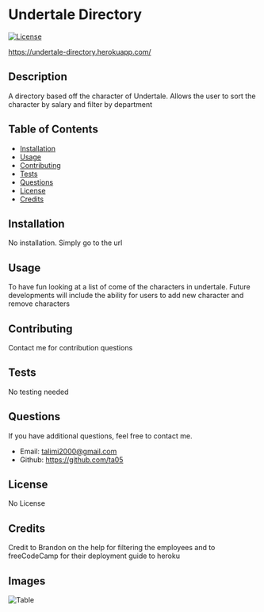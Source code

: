 #  Undertale Directory

[![License](https://img.shields.io/badge/license-None-green.svg)](https://shields.io/)

https://undertale-directory.herokuapp.com/

## Description

A directory based off the character of Undertale. Allows the user to sort the character by salary and filter by department

## Table of Contents

-   [Installation](#installation)
-   [Usage](#usage)
-   [Contributing](#contributing)
-   [Tests](#tests)
-   [Questions](#questions)
-   [License](#license)
-   [Credits](#credits)

## Installation

No installation. Simply go to the url

## Usage

To have fun looking at a list of come of the characters in undertale. Future developments will include the ability for users to add new character and remove characters

## Contributing

Contact me for contribution questions

## Tests

No testing needed

## Questions

If you have additional questions, feel free to contact me.

-   Email: talimi2000@gmail.com
-   Github: https://github.com/ta05

## License

No License

## Credits

Credit to Brandon on the help for filtering the employees and to freeCodeCamp for their deployment guide to heroku

## Images

![Table](/Client/employee-directory/public/assets/images/screencapture-undertale-directory-herokuapp-com-1598504309823png)

